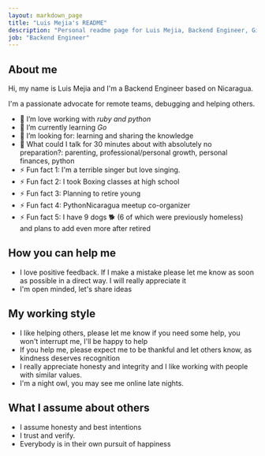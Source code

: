 ```yaml
---
layout: markdown_page
title: "Luis Mejia's README"
description: "Personal readme page for Luis Mejia, Backend Engineer, GitLab"
job: "Backend Engineer"
---
```


## About me

Hi, my name is Luis Mejia and I'm a Backend Engineer based on Nicaragua.
 
I'm a passionate advocate for remote teams, debugging and helping others.

- 🔭 I’m love working with *ruby and python*
- 🌱 I’m currently learning *Go*
- 🤔 I’m looking for: learning and sharing the knowledge
- 💬 What could I talk for 30 minutes about with absolutely no preparation?: parenting, professional/personal growth, personal finances, python
- ⚡ Fun fact 1: I'm a terrible singer but love singing. 
- ⚡ Fun fact 2: I took Boxing classes at high school
- ⚡ Fun fact 3: Planning to retire young
- ⚡ Fun fact 4: PythonNicaragua meetup co-organizer
- ⚡ Fun fact 5: I have 9 dogs 🐕 (6 of which were previously homeless) and plans to add even more after retired

## How you can help me

- I love positive feedback. If I make a mistake please let me know as soon as possible in a direct way. I will really appreciate it
- I'm open minded, let's share ideas

## My working style

- I like helping others, please let me know if you need some help, you won't interrupt me, I'll be happy to help
- If you help me, please expect me to be thankful and let others know, as kindness deserves recognition
- I really appreciate honesty and integrity and I like working with people with similar values.
- I'm a night owl, you may see me online late nights.

## What I assume about others

- I assume honesty and best intentions
- I trust and verify.
- Everybody is in their own pursuit of happiness
